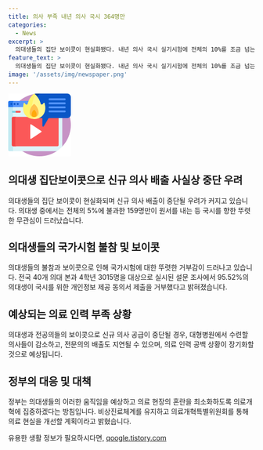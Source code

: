 ```yaml
---
title: 의사 부족 내년 의사 국시 364명만
categories:
  - News
excerpt: >
  의대생들의 집단 보이콧이 현실화됐다. 내년 의사 국시 실기시험에 전체의 10%를 조금 넘는 364명만 원서를 냈으며, 의대생 중 5%에 해당하는 159명만 응시했다. 정부는 의료개혁에 집중하겠다는 계획이지만 의료 인력 공백 상황 우려되고 있으며, 의대 증원 철회 요구에 대해 대응이 필요하다는 지적이 나오고 있다.
feature_text: >
  의대생들의 집단 보이콧이 현실화됐다. 내년 의사 국시 실기시험에 전체의 10%를 조금 넘는 364명만 원서를 냈으며, 의대생 중 5%에 해당하는 159명만 응시했다. 정부는 의료개혁에 집중하겠다는 계획이지만 의료 인력 공백 상황 우려되고 있으며, 의대 증원 철회 요구에 대해 대응이 필요하다는 지적이 나오고 있다.
image: '/assets/img/newspaper.png'
---
```


<p><img src="/assets/img/news.png" alt="rentncar 속보" /></p>

<h2 data-ke-size="size26">의대생 집단보이콧으로 신규 의사 배출 사실상 중단 우려</h2>

<p data-ke-size="size16">의대생들의 집단 보이콧이 현실화되며 신규 의사 배출이 중단될 우려가 커지고 있습니다. 의대생 중에서는 전체의 5%에 불과한 159명만이 원서를 내는 등 국시를 향한 뚜렷한 무관심이 드러났습니다.</p>

<h2 data-ke-size="size26">의대생들의 국가시험 불참 및 보이콧</h2>

<p data-ke-size="size16">의대생들의 불참과 보이콧으로 인해 국가시험에 대한 뚜렷한 거부감이 드러나고 있습니다. 전국 40개 의대 본과 4학년 3015명을 대상으로 실시된 설문 조사에서 95.52%의 의대생이 국시를 위한 개인정보 제공 동의서 제출을 거부했다고 밝혀졌습니다.</p>

<h2 data-ke-size="size26">예상되는 의료 인력 부족 상황</h2>

<p data-ke-size="size16">의대생과 전공의들의 보이콧으로 신규 의사 공급이 중단될 경우, 대형병원에서 수련할 의사들이 감소하고, 전문의의 배출도 지연될 수 있으며, 의료 인력 공백 상황이 장기화할 것으로 예상됩니다.</p>

<h2 data-ke-size="size26">정부의 대응 및 대책</h2>

<p data-ke-size="size16">정부는 의대생들의 이러한 움직임을 예상하고 의료 현장의 혼란을 최소화하도록 의료개혁에 집중하겠다는 방침입니다. 비상진료체계를 유지하고 의료개혁특별위원회를 통해 의료 현실을 개선할 계획이라고 밝혔습니다.</p>
유용한 생활 정보가 필요하시다면, <a href="https://qoogle.tistory.com" rel="dofollow">qoogle.tistory.com</a>


